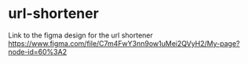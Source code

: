 # url-shortener
Link to the figma design for the url shortener  
https://www.figma.com/file/C7m4FwY3nn9ow1uMei2QVyH2/My-page?node-id=60%3A2
